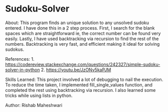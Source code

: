 # Sudoku-Solver

About:
    This program finds an unique solution to any unsolved sudoku entered. 
    I have done this in a 2 step process. First, I search for the blank spaces which are straightforward ie, the correct number can be found very easily.
    Lastly, I have used backtracking via recursion to find the rest of the numbers. Backtracking is very fast, and efficient making it ideal for solving sudokus. 

References:
    1. https://codereview.stackexchange.com/questions/242327/simple-sudoku-solver-in-python
    2. https://youtu.be/JzONv5kaPJM

Skills Learned:
    This project involved a lot of debugging to nail the execution. To reduce the time taken, I implemented fill_single_values function, and completed the rest using backtracking     via recursion. I also learned some tricks while using lists in python. 

Author: 
    Rishab Maheshwari
